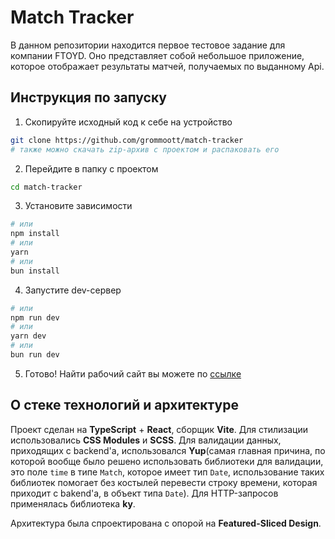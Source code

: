 # Match Tracker
В данном репозитории находится первое тестовое задание для компании FTOYD. Оно представляет собой небольшое приложение, которое отображает результаты матчей, получаемых по выданному Api.

## Инструкция по запуску
1. Скопируйте исходный код к себе на устройство
```bash
git clone https://github.com/grommoott/match-tracker
# также можно скачать zip-архив с проектом и распаковать его
```
2. Перейдите в папку с проектом
```bash
cd match-tracker
```
3. Установите зависимости
```bash
# или
npm install
# или
yarn
# или
bun install
```
4. Запустите dev-сервер
```bash
# или
npm run dev
# или
yarn dev
# или
bun run dev
```
5. Готово! Найти рабочий сайт вы можете по [ссылке](http://localhost:5173/)

## О стеке технологий и архитектуре
Проект сделан на **TypeScript** + **React**, сборщик **Vite**. Для стилизации использовались **CSS Modules** и **SCSS**. Для валидации данных, приходящих с backend'а, использовался **Yup**(самая главная причина, по которой вообще было решено использовать библиотеки для валидации, это поле `time` в типе `Match`, которое имеет тип `Date`, использование таких библиотек помогает без костылей перевести строку времени, которая приходит с bakend'а, в объект типа `Date`). Для HTTP-запросов применялась библиотека **ky**.

Архитектура была спроектирована с опорой на **Featured-Sliced Design**.
